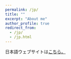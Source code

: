 ```yaml
---
permalink: /jp/
title: ""
excerpt: "About me"
author_profile: true
redirect_from: 
  - /jp/
  - /jp.html
---
```


日本語ウェブサイトは[こちら。](https://yyamato-as.github.io/website_jp/)
